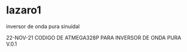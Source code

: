 # lazaro1
inversor de onda pura sinuidal

22-NOV-21
CODIGO DE ATMEGA328P PARA INVERSOR DE ONDA PURA V.0.1


